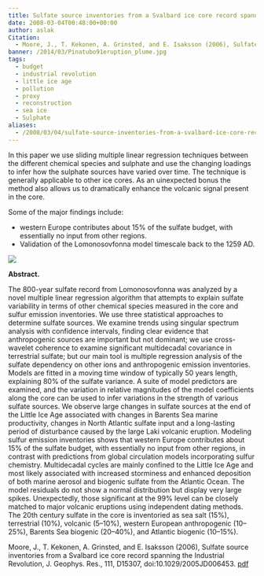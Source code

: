```yaml
---
title: Sulfate source inventories from a Svalbard ice core record spanning the Industrial Revolution.
date: 2008-03-04T00:48:00+00:00
author: aslak
Citation:
  - Moore, J., T. Kekonen, A. Grinsted, and E. Isaksson (2006), Sulfate source inventories from a Svalbard ice core record spanning the Industrial Revolution, J. Geophys. Res., 111, D15307, doi:10.1029/2005JD006453.
banner: /2014/03/Pinatubo91eruption_plume.jpg
tags:
  - budget
  - industrial revolution
  - little ice age
  - pollution
  - proxy
  - reconstruction
  - sea ice
  - Sulphate
aliases:
  - /2008/03/04/sulfate-source-inventories-from-a-svalbard-ice-core-record-spanning-the-industrial-revolution/
---
```

In this paper we use sliding multiple linear regression techniques between the different chemical species and sulphate and use the changing loadings to infer how the sulphate sources have varied over time. The technique is generally applicable to other ice cores. As an uinexpected bonus the method also allows us to dramatically enhance the volcanic signal present in the core.

Some of the major findings include:

  * western Europe contributes about 15% of the sulfate budget, with essentially no input from other regions.
  * Validation of the Lomonosovfonna model timescale back to the 1259 AD.

![](/2016/02/so4sources.jpg)

**Abstract.**

The 800-year sulfate record from Lomonosovfonna was analyzed by a novel multiple linear regression algorithm that attempts to explain sulfate variability in terms of other chemical species measured in the core and sulfur emission inventories. We use three statistical approaches to determine sulfate sources. We examine trends using singular spectrum analysis with confidence intervals, finding clear evidence that anthropogenic sources are important but not dominant; we use cross-wavelet coherence to examine significant multidecadal covariance in terrestrial sulfate; but our main tool is multiple regression analysis of the sulfate dependency on other ions and anthropogenic emission inventories. Models are fitted in a moving time window of typically 50 years length, explaining 80% of the sulfate variance. A suite of model predictors are examined, and the variation in relative magnitudes of the model coefficients along the core can be used to infer variations in the strength of various sulfate sources. We observe large changes in sulfate sources at the end of the Little Ice Age associated with changes in Barents Sea marine productivity, changes in North Atlantic sulfate input and a long-lasting period of disturbance caused by the large Laki volcanic eruption. Modeling sulfur emission inventories shows that western Europe contributes about 15% of the sulfate budget, with essentially no input from other regions, in contrast with predictions from global circulation models incorporating sulfur chemistry. Multidecadal cycles are mainly confined to the Little Ice Age and most likely associated with increased storminess and enhanced deposition of both marine aerosol and biogenic sulfate from the Atlantic Ocean. The model residuals do not show a normal distribution but display very large spikes. Unexpectedly, those significant at the 99% level can be closely matched to major volcanic eruptions using independent dating methods. The 20th century sulfate in the core is inventoried as sea salt (15%), terrestrial (10%), volcanic (5–10%), western European anthropogenic (10–25%), Barents Sea biogenic (20–40%), and Atlantic biogenic (10–15%).

Moore, J., T. Kekonen, A. Grinsted, and E. Isaksson (2006), Sulfate source inventories from a Svalbard ice core record spanning the Industrial Revolution, J. Geophys. Res., 111, D15307, doi:10.1029/2005JD006453. [pdf](/2016/02/Moore-jgr06b-LFonna-Sulphate.pdf)
